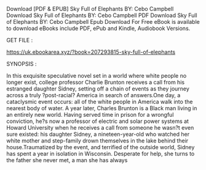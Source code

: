 Download [PDF & EPUB] Sky Full of Elephants BY: Cebo Campbell Download Sky Full of Elephants BY: Cebo Campbell PDF Download Sky Full of Elephants BY: Cebo Campbell Epub Download For Free eBook is available to download eBooks include PDF, ePub and Kindle, Audiobook Versions.

GET FILE :

https://uk.ebookarea.xyz/?book=207293815-sky-full-of-elephants

SYNOPSIS : 

In this exquisite speculative novel set in a world where white people no longer exist, college professor Charlie Brunton receives a call from his estranged daughter Sidney, setting off a chain of events as they journey across a truly ?post-racial? America in search of answers.One day, a cataclysmic event occurs: all of the white people in America walk into the nearest body of water. A year later, Charles Brunton is a Black man living in an entirely new world. Having served time in prison for a wrongful conviction, he?s now a professor of electric and solar power systems at Howard University when he receives a call from someone he wasn?t even sure existed: his daughter Sidney, a nineteen-year-old who watched her white mother and step-family drown themselves in the lake behind their house.Traumatized by the event, and terrified of the outside world, Sidney has spent a year in isolation in Wisconsin. Desperate for help, she turns to the father she never met, a man she has always 
